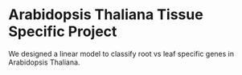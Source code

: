# Arabidopsis Thaliana Tissue Specific Project
 We designed a linear model to classify root vs leaf specific genes in Arabidopsis Thaliana.
